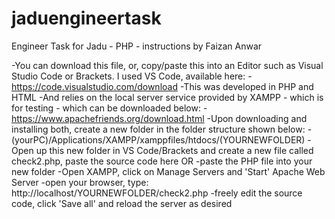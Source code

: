 # jaduengineertask
Engineer Task for Jadu - PHP - instructions by Faizan Anwar

-You can download this file, or, copy/paste this into an Editor such as Visual Studio Code or Brackets. I used VS Code, available here:
-https://code.visualstudio.com/download
-This was developed in PHP and HTML
-And relies on the local server service provided by XAMPP - which is for testing - which can be downloaded below:
-https://www.apachefriends.org/download.html
-Upon downloading and installing both, create a new folder in the folder structure shown below:
-(yourPC)/Applications/XAMPP/xamppfiles/htdocs/(YOURNEWFOLDER)
-Open up this new folder in VS Code/Brackets and create a new file called check2.php, paste the source code here
OR
-paste the PHP file into your new folder
-Open XAMPP, click on Manage Servers and 'Start' Apache Web Server
-open your browser, type: http://localhost/YOURNEWFOLDER/check2.php
-freely edit the source code, click 'Save all' and reload the server as desired
